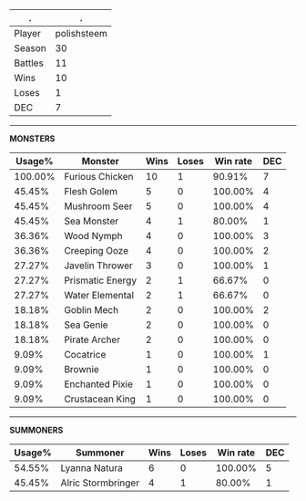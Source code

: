 .|.
|-|-
Player|polishsteem
Season|30
Battles|11
Wins|10
Loses|1
DEC|7

---
**MONSTERS**

Usage%|Monster|Wins|Loses|Win rate|DEC|
-|-|-|-|-|-|
100.00%|Furious Chicken|10|1|90.91%|7|
45.45%|Flesh Golem|5|0|100.00%|4|
45.45%|Mushroom Seer|5|0|100.00%|4|
45.45%|Sea Monster|4|1|80.00%|1|
36.36%|Wood Nymph|4|0|100.00%|3|
36.36%|Creeping Ooze|4|0|100.00%|2|
27.27%|Javelin Thrower|3|0|100.00%|1|
27.27%|Prismatic Energy|2|1|66.67%|0|
27.27%|Water Elemental|2|1|66.67%|0|
18.18%|Goblin Mech|2|0|100.00%|2|
18.18%|Sea Genie|2|0|100.00%|0|
18.18%|Pirate Archer|2|0|100.00%|0|
9.09%|Cocatrice|1|0|100.00%|1|
9.09%|Brownie|1|0|100.00%|0|
9.09%|Enchanted Pixie|1|0|100.00%|0|
9.09%|Crustacean King|1|0|100.00%|0|

---
**SUMMONERS**

Usage%|Summoner|Wins|Loses|Win rate|DEC|
-|-|-|-|-|-|
54.55%|Lyanna Natura|6|0|100.00%|5|
45.45%|Alric Stormbringer|4|1|80.00%|1|
